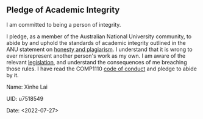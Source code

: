 ## Pledge of Academic Integrity

I am committed to being a person of integrity.

I pledge, as a member of the Australian National University community,
to abide by and uphold the standards of academic integrity outlined in
the ANU statement on
[honesty and plagiarism](http://www.anu.edu.au/students/program-administration/assessments-exams/academic-honesty-plagiarism). I understand that it is wrong to ever misrepresent another person's work as my own.
I am aware of the relevant
[legislation](http://www.anu.edu.au/about/governance/legislation/academic-misconduct-rule-2015),
and understand the consequences of me breaching those rules.  I have read the COMP1110 [code of conduct](https://cs.anu.edu.au/courses/comp1110/05-codeofconduct/) and pledge to abide by it.


Name: Xinhe Lai

UID: u7518549

Date: <2022-07-27>
